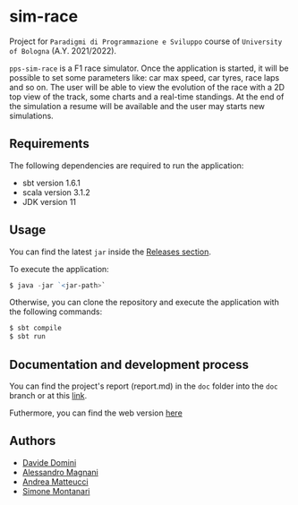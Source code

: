 # sim-race

Project for `Paradigmi di Programmazione e Sviluppo` course of `University of Bologna` (A.Y. 2021/2022).

```pps-sim-race``` is a F1 race simulator. Once the application is started, it will be possible to set some parameters like: car max speed, car tyres, race laps and so on. The user will be able to view the evolution of the race with a 2D top view of the track, some charts and a real-time standings. At the end of the simulation a resume will be available and the user may starts new simulations.

## Requirements 
The following dependencies are required to run the application:
- sbt version 1.6.1
- scala version 3.1.2
- JDK version 11

## Usage
You can find the latest `jar` inside the [Releases section](https://github.com/davidedomini/pps-22-sim-race/releases).

To execute the application:
```powershell
$ java -jar `<jar-path>`
```

Otherwise, you can clone the repository and execute the application with the following commands:

```powershell
$ sbt compile
$ sbt run
```

## Documentation and development process

You can find the project's report (report.md) in the `doc` folder into the `doc` branch or at this [link](https://github.com/davidedomini/pps-22-sim-race/tree/doc).

Futhermore, you can find the web version [here](https://davidedomini.github.io/pps-22-sim-race/)

## Authors
- [Davide Domini](https://github.com/davidedomini)
- [Alessandro Magnani](https://github.com/alessandromagnani17)
- [Andrea Matteucci](https://github.com/AndreaMatteucci)
- [Simone Montanari](https://github.com/Zimon99)
